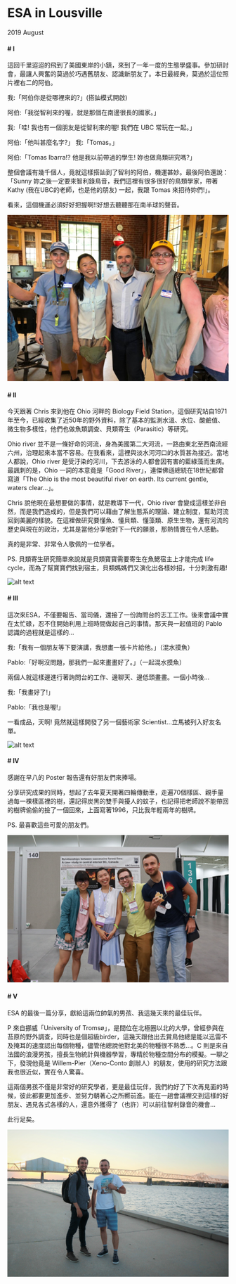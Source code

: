 # ESA in Lousville

2019 August

#### # I
這回千里迢迢的飛到了美國東岸的小鎮，來到了一年一度的生態學盛事。參加研討會，最讓人興奮的莫過於巧遇舊朋友、認識新朋友了。本日最經典，莫過於這位照片裡右二的阿伯。

我:「阿伯你是從哪裡來的?」(搭訕模式開啟)

阿伯:「我從智利來的喔，就是那個在南邊很長的國家。」

我:「哇! 我也有一個朋友是從智利來的喔! 我們在 UBC 常玩在一起。」

阿伯:「他叫甚麼名字?」
我:「Tomas。」

阿伯:「Tomas Ibarra!? 他是我以前帶過的學生! 妳也做鳥類研究嗎?」

整個會議有幾千個人，竟就這樣搭訕到了智利的阿伯，機運甚妙。最後阿伯還說：「Sunny 妳之後一定要來智利錄鳥音，我們這裡有很多很好的鳥類學家，帶著 Kathy (我在UBC的老師，也是他的朋友) 一起，我跟 Tomas 來招待妳們!」。

看來，這個機運必須好好把握啊!!好想去聽聽那在南半球的聲音。

![alt text](IMG-20190810-WA0001.jpg "PC:洪孝宇，澎湖海邊")

#### # II
今天跟著 Chris 來到他在 Ohio 河畔的 Biology Field Station，這個研究站自1971年至今，已經收集了近50年的野外資料，除了基本的監測水溫、水位、酸鹼值、微生物多樣性，他們也做魚類調查、貝類寄生（Parasitic）等研究。

Ohio river 並不是一條好命的河流，身為美國第二大河流，一路由東北至西南流經六州，治理起來本當不容易。在我看來，這裡與淡水河河口的水質甚為接近。當地人都說，Ohio river 是受汙染的河川，下去游泳的人都會因有害的藍綠藻而生病。最諷刺的是，Ohio 一詞的本意竟是「Good River」，連傑佛遜總統在18世紀都曾寫道「The Ohio is the most beautiful river on earth. Its current gentle, waters clear…」。

Chris 說他現在最想要做的事情，就是教導下一代，Ohio river 會變成這樣並非自然，而是我們造成的，但是我們可以藉由了解生態系的理論、建立制度，幫助河流回到美麗的樣貌。在這裡做研究要懂魚、懂貝類、懂藻類、原生生物，還有河流的歷史與現在的政治，尤其是當他分享他對下一代的願景，那熱情實在令人感動。

真的是非常、非常令人敬佩的一位學者。

PS. 貝類寄生研究簡單來說就是貝類寶寶需要寄生在魚鰓宿主上才能完成 life cycle，而為了幫寶寶們找到宿主，貝類媽媽們又演化出各樣妙招，十分刺激有趣!



![alt text](IMG_5926_1.jpg "")

#### # III
這次來ESA，不僅要報告、當司儀，還接了一份詢問台的志工工作。後來會議中實在太忙碌，忍不住開始利用上班時間做起自己的事情。那天與一起值班的 Pablo 認識的過程就是這樣的...

我:「我有一個朋友等下要演講，我想畫一張卡片給他。」（混水摸魚）

Pablo:「好啊沒問題，那我們一起來畫畫好了。」（一起混水摸魚）

兩個人就這樣邊進行著詢問台的工作、邊聊天、邊低頭畫畫。一個小時後...

我:「我畫好了!」

Pablo:「我也是喔!」

一看成品，天啊! 竟然就這樣開發了另一個藝術家 Scientist...立馬被列入好友名單。

![alt text](IMG_5959.jpg "")

#### # IV
感謝在早八的 Poster 報告還有好朋友們來捧場。

分享研究成果的同時，想起了去年夏天開著四輪傳動車，走遍70個樣區、親手量過每一棵樣區裡的樹，還記得炭黑的雙手與擾人的蚊子，也記得把老師說不能帶回的樹牌偷偷的撿了一個回來，上面寫著1996，只比我年輕兩年的樹牌。

PS. 最喜歡這些可愛的朋友們。

![alt text](IMG_6025_1.jpg "")

#### # V
ESA 的最後一篇分享，獻給這兩位帥氣的男孩、我這幾天來的最佳玩伴。

P 來自挪威「University of Tromsø」，是間位在北極圈以北的大學，曾經參與在苔原的野外調查，同時也是個超級birder，這幾天跟他出去賞鳥他總是能以迅雷不及掩耳的速度認出每個物種，儘管他總說他對北美的物種很不熟悉…。C 則是來自法國的浪漫男孩，擅長生物統計與機器學習，專精於物種空間分布的模擬。一聊之下，發現他竟是 Willem-Pier（Xeno-Conto 創辦人）的朋友，使用的研究方法跟我也很近似，實在令人驚喜。

這兩個男孩不僅是非常好的研究學者，更是最佳玩伴，我們約好了下次再見面的時候，彼此都要更加進步、並努力朝著心之所嚮前進。能在一趟會議裡交到這樣的好朋友、遇見各式各樣的人，還意外獲得了（也許）可以前往智利錄音的機會...

此行足矣。

![alt text](IMG_5995_2.jpg "")
